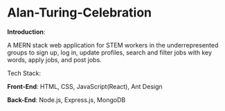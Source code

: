 # Alan-Turing-Celebration

**Introduction**:

A MERN stack web application for STEM workers in the underrepresented groups to sign up, log in, update profiles, search and filter jobs with key words, apply jobs, and post jobs.

Tech Stack:

**Front-End**: HTML, CSS, JavaScript(React), Ant Design

**Back-End**: Node.js, Express.js, MongoDB
